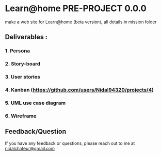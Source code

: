 
# Learn@home PRE-PROJECT 0.0.0 

make a web site for Learn@home (beta version), all details in mission folder

## Deliverables :

### 1. Persona

### 2. Story-board

### 3. User stories

### 4. Kanban (https://github.com/users/Nidal94320/projects/4)

### 5. UML use case diagram

### 6. Wireframe 



## Feedback/Question

If you have any feedback or questions, please reach out to me at nidalchateur@gmail.com